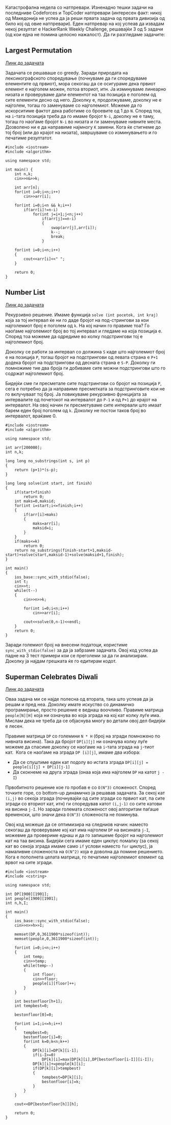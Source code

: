 Катастрофална недела со натпревари. Изненадно тешки задачи на последниве Codeforces и TopCoder натпревари (интересен факт: никој од Македонија не успеа да ја реши првата задача од првата дивизија од било кој од овие натпревари). Еден натпревар на кој успеав да извадам некој резултат е HackerRank Weekly Challenge, решавајќи 3 од 5 задачи (од кои една не помина целосно нажалост). Да ги разгледаме задачите:

## Largest Permutation
[Линк до задачата](https://www.hackerrank.com/challenges/largest-permutation)

Задачата се решаваше со greedy. Заради природата на лексикографското споредување (почнуваме да ги споредуваме елементите од првиот), мора секогаш да се осигураме дека првиот елемент е најголем можен, потоа вториот, итн. Ја изминуваме линеарно низата и проверуваме дали елементот на таа позиција е поголем од сите елементи десно од него. Доколку е, продолжуваме, доколку не е најголем, тогаш го заменуваме со најголемиот. Можеме да го искорситиме фактот дека работиме со броевите од 1 до `N`. Според тоа, на `i`-тата позиција треба да го имаме бројот `N-i`, доколку не е таму, тогаш го наоѓаме бројот `N-i` во низата и ги заменуваме нивните места. Дозволено ни е да направиме најмногу `K` замени. Кога ќе стигнеме до тој број (или до крајот на низата), завршуваме со изминувањето и го печатиме резултатот.

```
#include <iostream>
#include <algorithm>

using namespace std;

int main() {
    int n,k;
    cin>>n&>>k;
    
    int arr[n];
    for(int i=0;i<n;i++)
        cin>>arr[i];
    
    for(int i=0;i<n && k;i++)
        if(arr[i]!=n-i)
            for(int j=i+1;j<n;j++)
                if(arr[j]==n-i)
                {
                    swap(arr[j],arr[i]);
                    k--;
                    break;
                }    
    
    for(int i=0;i<n;i++)
    {
        cout<<arr[i]<<" ";
    }
    
    return 0;
}
```

## Number List

[Линк до задачата](https://www.hackerrank.com/challenges/number-list)

Рекурзивно решение. Имаме функција `solve (int pocetok, int kraj)` која за тој интервал ќе ни го даде бројот на под-стрингови за кои најголемиот број е поголем од `k`. На кој начин го правиме тоа? Го наоѓаме најголемиот број во тој интервал и гледаме на која позиција е. Според тоа можеме да одредиме во колку подстрингови тој е најголемиот број.

Доколку се работи за интервал со должина `S` каде што најголемиот број е на позиција `P`, тогаш бројот на подстрингови од левата страна е `P+1` додека бројот на подстрингови од десната страна е `S-P`. Доколку ги помножиме тие два броја ги добиваме сите можни подстрингови што го содржат најголемиот број.

Бидејќи сме ги пресметале сите подстрингови со бројот на позиција `P`, сега е потребно да ја направиме пресметката за подстринговите кои не го вклучуваат тој број. Ја повикуваме рекурзивно функцијата за интервалите од почетокот на интервалот до `P-1` и од `P+1` до крајот на интервалот. На овој начин ги пресметуваме сите интервали што имаат барем еден број поголем од `k`. Доколку не постои таков број во интервалот, враќаме 0.

```
#include <iostream>
#include <algorithm>

using namespace std;

int arr[200000];
int n,k;

long long no_substrings(int s, int p)
{
    return (p+1)*(s-p);
}

long long solve(int start, int finish)
{
    if(start>finish)
        return 0;
    int maks=0,maksid;
    for(int i=start;i<=finish;i++)
    {
        if(arr[i]>maks)
        {
            maks=arr[i];
            maksid=i;
        }
    }
    if(maks<=k)
        return 0;
    return no_substrings(finish-start+1,maksid-start)+solve(start,maksid-1)+solve(maksid+1,finish);
}

int main()
{
    ios_base::sync_with_stdio(false);
    int t;
    cin>>t;
    while(t--)
    {
        cin>>n>>k;

        for(int i=0;i<n;i++)
            cin>>arr[i];

        cout<<solve(0,n-1)<<endl;
    }
    return 0;
}
```

Заради големиот број на внесени податоци, користиме `sync_with_stdio(false)` за да ја забрзаме задачата. Овој код успеа да падне на 3 тест примери кои се преголеми за да ги анализирам. Доколку ја најдам грешката ќе го едитирам кодот.

## Superman Celebrates Diwali

[Линк до задачата](https://www.hackerrank.com/challenges/superman-celebrates-diwali)

Оваа задача ми се најде полесна од втората, така што успеав да ја решам и пред неа. Доколку имате искуство со динамичко програмирање, просто решение е веднаш воочливо. Правиме матрица `people[N][H]` која ни означува во која зграда на кој кат колку луѓе има. Мислам дека не треба да се објаснува многу во детали овој дел бидејќи е лесен.

Правиме матрица `DP` со големини `N * H` (број на згради помножено по нивната висина). Така да бројот `DP[i][j]` ни означува колку луѓе можеме да спасиме доколку се наоѓаме на `i`-тата зграда на `j`-тиот кат.  Кога се наоѓаме на зграда `DP [i][j]`, имаме два избора:
 * Да се спуштиме еден кат подолу во истата зграда `DP[i][j] = people[i][j] + DP[i][j-1]`
 * Да скокнеме на друга зграда (онаа која има најголем `DP` на катот `j - I`)

Првобитното решение кое го пробав е со `O(N^3)` сложеност. Според точките горе, со bottom-up динамичко ја решавав задачата. За секој кат `(i,j)` во секоја зграда (почнувајќи од сите згради со првиот кат, па сите згради со вториот кат, итн) ги споредував катот `(i,j-1)` со сите катови на висина `j-I`. Но заради големата сложеност овој алгоритам паѓаше временски, што значи дека `O(N^3)` сложеноста не поминува.

Овој код можеше да се оптимизира на следниов начин: наместо секогаш да проверуваме кој кат има најголем `DP` на висината `j-I`, можевме да провериме еднаш и да го запишеме бројот на најголемиот кат на таа висина. Бидејќи сега имаме еден циклус помалку (за секој кат во секоја зграда имаме само `if` услови наместо `for` циклус), ја намаливме сложеноста на `O(N^2)` која е доволна да помине решението. Кога е пополнета целата матрица, го печатиме најголемиот елемент од врвот на сите згради.

```
#include <iostream>
#include <cstring>

using namespace std;

int DP[1900][1901];
int people[1900][1901];
int n,h,I;

int main()
{
    ios_base::sync_with_stdio(false);
    cin>>n>>h>>I;

    memset(DP,0,3611900*sizeof(int));
    memset(people,0,3611900*sizeof(int));

    for(int i=0;i<n;i++)
    {
        int temp;
        cin>>temp;
        while(temp--)
        {
            int floor;
            cin>>floor;
            people[i][floor]++;
        }
    }

    int bestonfloor[h+1];
    int tempbest=0;

    bestonfloor[0]=0;

    for(int i=1;i<=h;i++)
    {
        tempbest=0;
        bestonfloor[i]=0;
        for(int k=0;k<n;k++)
        {
            DP[k][i]=DP[k][i-1];
            if(i-I>=0)
                DP[k][i]=max(DP[k][i],DP[bestonfloor[i-I]][i-I]);
            DP[k][i]+=people[k][i];
            if(DP[k][i]>tempbest)
            {
                tempbest=DP[k][i];
                bestonfloor[i]=k;
            }
        }
    }

    cout<<DP[bestonfloor[h]][h];
    
    return 0;
}
```
